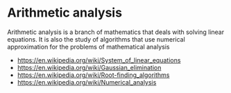 # Arithmetic analysis

Arithmetic analysis is a branch of mathematics that deals with solving linear equations. It is also the study of algorithms that use numerical approximation for the problems of mathematical analysis

* <https://en.wikipedia.org/wiki/System_of_linear_equations>
* <https://en.wikipedia.org/wiki/Gaussian_elimination>
* <https://en.wikipedia.org/wiki/Root-finding_algorithms>
* <https://en.wikipedia.org/wiki/Numerical_analysis>